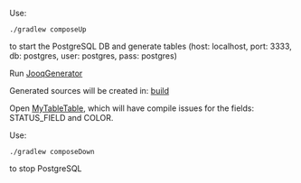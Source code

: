 Use:
    
    ./gradlew composeUp 

to start the PostgreSQL DB and generate tables (host: localhost, port: 3333, db: postgres, user: postgres, pass: postgres)

Run [JooqGenerator](src/main/java/jooq/generate/JooqGenerate.java)

Generated sources will be created in: [build](build/generated/jooq/main/mypck)

Open [MyTableTable](build/generated/jooq/main/mypck/tables/MyTableTable.java), which will have compile issues for the fields: STATUS_FIELD and COLOR. 

Use: 

    ./gradlew composeDown

to stop PostgreSQL

